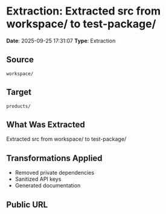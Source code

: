# Extraction: Extracted src from workspace/ to test-package/

**Date**: 2025-09-25 17:31:07
**Type**: Extraction

## Source
`workspace/`

## Target
`products/`

## What Was Extracted
Extracted src from workspace/ to test-package/

## Transformations Applied
- Removed private dependencies
- Sanitized API keys
- Generated documentation

## Public URL

